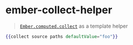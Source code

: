 # ember-collect-helper

> [`Ember.computed.collect`][computed.collect] as a template helper

[computed.collect]: https://www.emberjs.com/api/ember/2.14/namespaces/Ember.computed/methods/collect?anchor=collect

```hbs
{{collect source paths defaultValue="foo"}}
```
